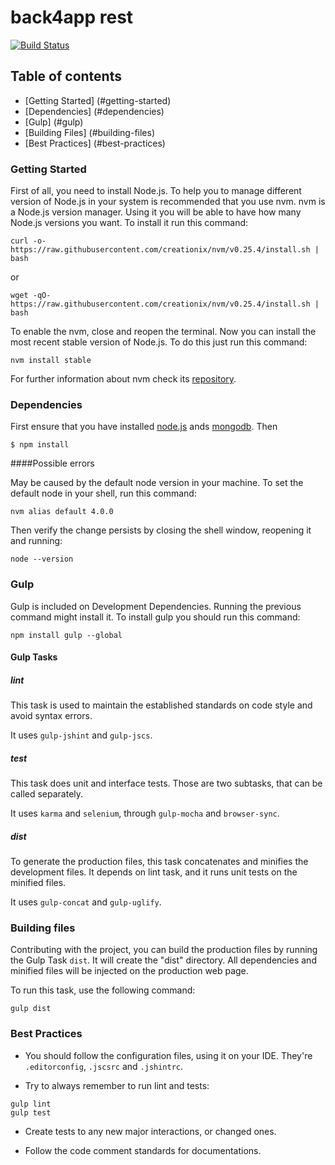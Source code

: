 back4app rest
=======================

[![Build Status](
    http://jenkins.back4app.com:8080/buildStatus/icon?job=back4app-rest%20-%20master)](
    http://jenkins.back4app.com:8080/job/back4app-rest%20-%20master/)

## Table of contents

* [Getting Started] (#getting-started)
* [Dependencies] (#dependencies)
* [Gulp] (#gulp)
* [Building Files] (#building-files)
* [Best Practices] (#best-practices)

### Getting Started

First of all, you need to install Node.js. To help you to manage different
version of Node.js in your system is recommended that you use nvm. nvm is a
Node.js version manager. Using it you will be able to have how many Node.js
versions you want. To install it run this command:

```
curl -o- https://raw.githubusercontent.com/creationix/nvm/v0.25.4/install.sh | bash
```

or

```
wget -qO- https://raw.githubusercontent.com/creationix/nvm/v0.25.4/install.sh | bash
```

To enable the nvm, close and reopen the terminal.
Now you can install the most recent stable version of Node.js. To do this just
run this command:

```
nvm install stable
```

For further information about nvm check its [repository](
https://github.com/creationix/nvm).

### Dependencies

First ensure that you have installed [node.js](https://nodejs.org/en/) ands
[mongodb](https://www.mongodb.org/downloads). Then

```
$ npm install
```

####Possible errors

May be caused by the default node version in your machine. To set the default node in
your shell, run this command:

```
nvm alias default 4.0.0
```

Then verify the change persists by closing the shell window, reopening it and running:

```
node --version
```

### Gulp

Gulp is included on Development Dependencies. Running the previous command might install it.
To install gulp you should run this command:

```
npm install gulp --global
```

#### Gulp Tasks

##### lint

This task is used to maintain the established standards on code style and avoid syntax errors.
  
It uses `gulp-jshint` and `gulp-jscs`.


##### test

This task does unit and interface tests. Those are two subtasks, that can be called separately.

It uses `karma` and `selenium`, through `gulp-mocha` and `browser-sync`.


##### dist

To generate the production files, this task concatenates and minifies the development files.
It depends on lint task, and it runs unit tests on the minified files.

It uses `gulp-concat` and `gulp-uglify`.


### Building files

Contributing with the project, you can build the production files by running the Gulp Task `dist`.
It will create the "dist" directory. All dependencies and minified files will be injected on the production web page.
 
To run this task, use the following command:

```
gulp dist
```

### Best Practices

* You should follow the configuration files, using it on your IDE.
They're `.editorconfig`, `.jscsrc` and `.jshintrc`.

* Try to always remember to run lint and tests:
```
gulp lint
gulp test
```
* Create tests to any new major interactions, or changed ones.

* Follow the code comment standards for documentations.
